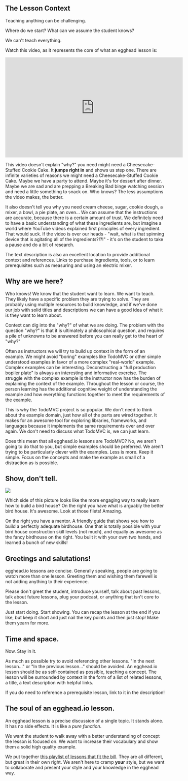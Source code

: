 ## The Lesson Context

Teaching anything can be challenging. 

Where do we start? 
What can we assume the student knows? 

We can't teach everything.

Watch this video, as it represents the core of what an egghead lesson is:

<iframe width="560" height="315" src="https://www.youtube.com/embed/CT_OJZCYncA" frameborder="0" allowfullscreen></iframe>

This video doesn't explain "why?" you need might need a Cheesecake-Stuffed Cookie Cake. It **jumps right in** and shows us step one. There are infinite varieties of reasons we might need a Cheesecake-Stuffed Cookie Cake. Maybe we have a party to attend. Maybe it's for dessert after dinner. Maybe we are sad and are prepping a Breaking Bad binge watching session and need a little something to snack on. Who knows? The less assumptions the video makes, the better.

It also doesn't tell you why you need cream cheese, sugar, cookie dough, a mixer, a bowl, a pie plate, an oven... We can assume that the instructions are accurate, because there is a certain amount of trust. We definitely need to have a basic understanding of what these ingredients are, but imagine a world where YouTube videos explained first principles of every ingredient. That would suck. If the video is over our heads - "wait, what is that spinning device that is agitating all of the ingredients?!?!" - it's on the student to take a pause and do a bit of research.

The text description is also an excellent location to provide additional context and references. Links to purchase ingredients, tools, or to learn prerequisites such as measuring and using an electric mixer.

## Why are we here?

Who knows! We know that the student want to learn. We want to teach. They likely have a specific problem they are trying to solve. They are probably using multiple resources to build knowledge, and if we've done our job with solid titles and descriptions we can have a good idea of what it is they want to learn about.

Context can dig into the "why?" of what we are doing. The problem with the question "why?" is that it is ultimately a philosophical question, and requires a pile of unknowns to be answered before you can really get to the heart of "why?"

Often as instructors we will try to build up context in the form of an example. We might avoid "boring" examples like TodoMVC or other simple understood examples in favor of a more complex "real-world" example. Complex examples can be interesting. Deconstructing a "full production bopiler plate" is always an interesting and informative exercise. The struggle with the complex example is the instructor now has the burden of explaining the context of the example. Throughout the lesson or course, the person learning has the additional cognitive weight of understanding the example and how everything functions together to meet the requirements of the example.

This is why the TodoMVC project is so popular. We don't need to think about the example domain, just how all of the parts are wired together. It makes for an awesome tool for exploring libraries, frameworks, and languages because it implements the same requirements over and over again. We don't need to discuss what TodoMVC is, we can just learn.

Does this mean that all egghead.io lessons are TodoMVC? No, we aren't going to do that to you, but simple examples should be preferred. We aren't trying to be particularly clever with the examples. Less is more. Keep it simple. Focus on the concepts and make the example as small of a distraction as is possible.

## Show, don't tell.

![](https://d3vv6lp55qjaqc.cloudfront.net/items/3h2n1W1S2v0l0O1j1i1g/Image%202016-08-08%20at%2011.09.20%20AM.png?v=61cfc933)

Which side of this picture looks like the more engaging way to really learn how to build a bird house? On the right you have what is arguably the better bird house. It's awesome. Look at those filets! Amazing.

On the right you have a mentor. A friendly guide that shows you how to build a perfectly adequate birdhouse. One that is totally possible with your bird house construction skill levels (not much), and equally as awesome as the fancy birdhouse on the right. You built it with your own two hands, and learned a bunch of new skills!

## Greetings and salutations!

egghead.io lessons are concise. Generally speaking, people are going to watch more than one lesson. Greeting them and wishing them farewell is not adding anything to their experience. 

Please don't greet the student, introduce yourself, talk about past lessons, talk about future lessons, plug your podcast, or anything that isn't core to the lesson.

Just start doing. Start showing. You can recap the lesson at the end if you like, but keep it short and just nail the key points and then just stop! Make them yearn for more.

## Time and space.

Now. Stay in it.

As much as possible try to avoid referencing other lessons. "In the next lesson..." or "In the previous lesson..." should be avoided. An egghead.io lesson should be as self-contained as possible, teaching a concept. The lesson will be surrounded by context in the form of a list of related lessons, a title, a text description with helpful links.

If you do need to reference a prerequisite lesson, link to it in the description!

## The soul of an egghead.io lesson.

An egghead lesson is a precise discussion of a single topic. It stands alone. It has no side effects. It is like a *pure function*.

We want the student to walk away with a better understanding of concept the lesson is focused on. We want to increase their vocabulary and show them a solid high quality example.

We put together [this playlist of lessons that fit the bill](https://egghead.io/playlists/great-lessons-1cb62cb4). They are all different, but great in their own right. We aren't here to cramp **your** style, but we want to collaborate and present your style and your knowledge in the egghead way.

